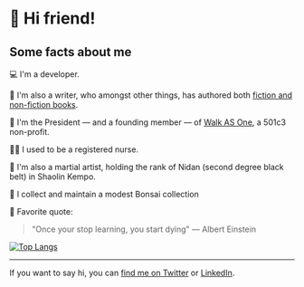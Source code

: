 # 👋 Hi friend!

## Some facts about me

💻 I'm a developer.

📝 I'm also a writer, who amongst other things, has authored both [fiction and non-fiction books](https://endlesstrax.com/books).

🤵 I'm the President — and a founding member — of [Walk AS One](https://walkasone.org/), a 501c3 non-profit.

👨‍⚕️ I used to be a registered nurse. 

🥋 I'm also a martial artist, holding the rank of Nidan (second degree black belt) in Shaolin Kempo.

🌲 I collect and maintain a modest Bonsai collection

💬 Favorite quote:
> "Once your stop learning, you start dying" — Albert Einstein

[![Top Langs](https://github-readme-stats.vercel.app/api/top-langs/?username=endlesstrax&layout=compact)](https://github.com/anuraghazra/github-readme-stats)

---

If you want to say hi, you can [find me on Twitter](https://twitter.com/endlesstrax/) or [LinkedIn](https://www.linkedin.com/in/rickywhite/).
